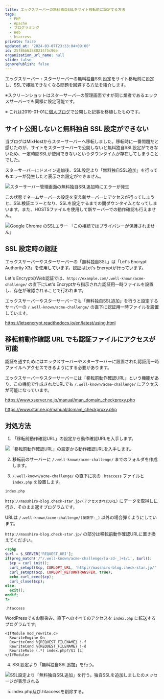 ```yaml
---
title: エックスサーバーの無料独自SSLをサイト移転前に設定する方法
tags:
  - PHP
  - Apache
  - プログラミング
  - Web
  - htaccess
private: false
updated_at: "2024-03-07T23:33:04+09:00"
id: 25f86b63880214f5c96e
organization_url_name: null
slide: false
ignorePublish: false
---
```


エックスサーバー・スターサーバーの無料独自SSL設定をサイト移転前に設定し、SSLで接続できなくなる問題を回避する方法を紹介します。

※スクリーンショットはスターサーバーの管理画面ですが同じ業者であるエックスサーバーでも同様に設定可能です。

※ これは2019-01-01に[個人ブログ](https://bicstone.me)で公開した記事を移植したものです。

## サイト公開しないと無料独自 SSL 設定ができない

当ブログはMixHostからスターサーバーへ移転しました。移転時に一番問題だと感じたのが、サイトをスターサーバーで公開しないと無料独自SSL設定ができないため、一定時間SSLが使用できないというダウンタイムが存在してしまうことでした。

スターサーバーにドメイン追加後、SSL設定より「無料独自SSL追加」を行ってもエラーが発生したと表示され設定ができません。

![スターサーバー管理画面の無料独自SSL追加時にエラーが発生](https://qiita-image-store.s3.ap-northeast-1.amazonaws.com/0/684999/16fa4e63-498a-c278-c4af-fd46dbad002d.png)

この状態でネームサーバーの設定を変え新サーバーにアクセスが行ってしまうと、SSL検証エラーとなり、SSLを設定するまでの間ダウンタイムとなってしまいます。また、HOSTSファイルを使用して新サーバーでの動作確認も行えません。

![Google Chrome のSSLエラー 「この接続ではプライバシーが保護されません」](https://qiita-image-store.s3.ap-northeast-1.amazonaws.com/0/684999/c75c1ae4-00e5-a93c-8242-be39a82ec6c1.png)

## SSL 設定時の認証

エックスサーバーやスターサーバーの「無料独自SSL」は「Let's Encrypt Authority X3」を使用しています。認証はLet's Encryptが行っています。

Let's EncryptのWeb認証では、`http://example.com/.well-known/acme-challenge/` の直下にLet's Encryptから指示された認証用一時ファイルを設置し、存在が確認されることで行われます。

エックスサーバーやスターサーバーでも「無料独自SSL追加」を行うと設定するサーバーの `/.well-known/acme-challenge/` の直下に認証用一時ファイルを設置しています。

https://letsencrypt.readthedocs.io/en/latest/using.html

## 移転前動作確認 URL でも認証ファイルにアクセスが可能

認証を通すためにはエックスサーバーやスターサーバーに設置された認証用一時ファイルへアクセスできるようにする必要があります。

エックスサーバーやスターサーバーには「移転前動作確認URL」という機能があり、この機能で作成されたURLでも `/.well-known/acme-challenge/` にアクセスが可能になっています。

https://www.xserver.ne.jp/manual/man_domain_checkproxy.php

https://www.star.ne.jp/manual/domain_checkproxy.php

## 対処方法

1. 「移転前動作確認URL」の設定から動作確認URLを入手します。

![「移転前動作確認URL」の設定から動作確認URLを入手します。](https://qiita-image-store.s3.ap-northeast-1.amazonaws.com/0/684999/63884fd3-31fd-7d1c-8ee4-b561a43fef58.png)

2. 移転前のサーバーに `/.well-known/acme-challenge/` までのフォルダを作成します。

3. `/.well-known/acme-challenge/` の直下に次の `.htaccess` ファイルと `index.php` を設置します。

`index.php`

`http://masshiro-blog.check-star.jp/(アクセスされたURL)` にデータを取得しに行き、そのまま返すプログラムです。

URLは `/.well-known/acme-challenge/(英数字-_)` 以外の場合弾くようにしています。

`http://masshiro-blog.check-star.jp/` の部分は移転前動作確認URLに置き換えてください。

```php
<?php
$url = $_SERVER['REQUEST_URI'];
if(preg_match('/^/.well-known/acme-challenge/[a-zd-_]+$/i', $url)):
  $cp = curl_init();
  curl_setopt($cp, CURLOPT_URL, 'http://masshiro-blog.check-star.jp/' . $url);
  curl_setopt($cp, CURLOPT_RETURNTRANSFER, true);
  echo curl_exec($cp);
  curl_close($cp);
else:
  exit();
endif;
?>
```

`.htaccess`

WordPressでもお馴染み、直下へのすべてのアクセスを `index.php` に転送するプログラムです。

```plain
<IfModule mod_rewrite.c>
  RewriteEngine On
  RewriteCond %{REQUEST_FILENAME} !-f
  RewriteCond %{REQUEST_FILENAME} !-d
  RewriteRule (.*) index.php?/$1 [L]
</IfModule>
```

4. SSL設定より「無料独自SSL追加」を行う。

![SSL設定より「無料独自SSL追加」を行う。独自SSLを追加しましたのメッセージが表示される](https://qiita-image-store.s3.ap-northeast-1.amazonaws.com/0/684999/b45d2ea7-dd51-94e2-ef33-30199a117c93.png)

5. index.php及び.htaccessを削除する。
